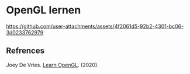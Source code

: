 # OpenGL lernen

https://github.com/user-attachments/assets/4f2061d5-92b2-4301-bc06-3d0233762979

## Refrences 
Joey De Vries. [Learn OpenGL](https://learnopengl.com/). (2020). <br>
